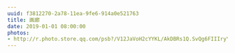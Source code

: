 ```yaml
---
uuid: f3812270-2a78-11ea-9fe6-914a0e521763
title: 画廊
date: 2019-01-01 08:00:00
photos:
- http://r.photo.store.qq.com/psb?/V12JaVoH2cYYKL/AkDBRs1Q.SvQg6FIIIryY0pZAc210T6FQLKRZonDzCQ!/r/dAsBAAAAAAAA
---
```

